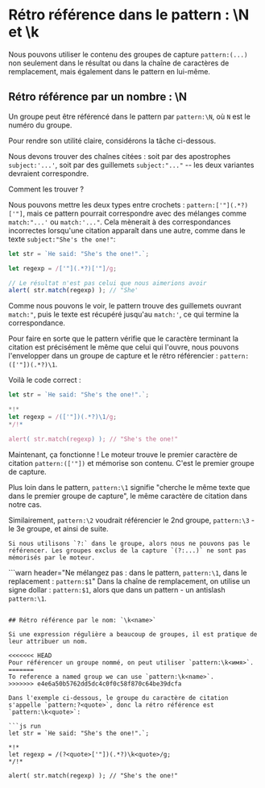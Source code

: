 # Rétro référence dans le pattern : \N et \k<name>

Nous pouvons utiliser le contenu des groupes de capture `pattern:(...)` non seulement dans le résultat ou dans la chaîne de caractères de remplacement, mais également dans le pattern en lui-même.

## Rétro référence par un nombre : \N

Un groupe peut être référencé dans le pattern par `pattern:\N`, où `N` est le numéro du groupe.

Pour rendre son utilité claire, considérons la tâche ci-dessous.

Nous devons trouver des chaînes citées : soit par des apostrophes `subject:'...'`, soit par des guillemets `subject:"..."` -- les deux variantes devraient correspondre.

Comment les trouver ?

Nous pouvons mettre les deux types entre crochets : `pattern:['"](.*?)['"]`, mais ce pattern pourrait correspondre avec des mélanges comme `match:"...'` ou `match:'..."`. Cela mènerait à des correspondances incorrectes lorsqu'une citation apparaît dans une autre, comme dans le texte `subject:"She's the one!"`:

```js run
let str = `He said: "She's the one!".`;

let regexp = /['"](.*?)['"]/g;

// Le résultat n'est pas celui que nous aimerions avoir
alert( str.match(regexp) ); // "She'
```

Comme nous pouvons le voir, le pattern trouve des guillemets ouvrant `match:"`, puis le texte est récupéré jusqu'au `match:'`, ce qui termine la correspondance.

Pour faire en sorte que le pattern vérifie que le caractère terminant la citation est précisément le même que celui qui l'ouvre, nous pouvons l'envelopper dans un groupe de capture et le rétro référencier : `pattern:(['"])(.*?)\1`.

Voilà le code correct :

```js run
let str = `He said: "She's the one!".`;

*!*
let regexp = /(['"])(.*?)\1/g;
*/!*

alert( str.match(regexp) ); // "She's the one!"
```

Maintenant, ça fonctionne ! Le moteur trouve le premier caractère de citation `pattern:(['"])` et mémorise son contenu. C'est le premier groupe de capture.

Plus loin dans le pattern, `pattern:\1` signifie "cherche le même texte que dans le premier groupe de capture", le même caractère de citation dans notre cas.

Similairement, `pattern:\2` voudrait référencier le 2nd groupe, `pattern:\3` - le 3e groupe, et ainsi de suite.

```smart
Si nous utilisons `?:` dans le groupe, alors nous ne pouvons pas le référencer. Les groupes exclus de la capture `(?:...)` ne sont pas mémorisés par le moteur.
```

```warn header="Ne mélangez pas : dans le pattern, `pattern:\1`, dans le replacement : `pattern:$1`"
Dans la chaîne de remplacement, on utilise un signe dollar : `pattern:$1`, alors que dans un pattern - un antislash `pattern:\1`.
```

## Rétro référence par le nom: `\k<name>`

Si une expression régulière a beaucoup de groupes, il est pratique de leur attribuer un nom.

<<<<<<< HEAD
Pour référencer un groupe nommé, on peut utiliser `pattern:\k<имя>`.
=======
To reference a named group we can use `pattern:\k<name>`.
>>>>>>> e4e6a50b5762dd5dc4c0f0c58f870c64be39dcfa

Dans l'exemple ci-dessous, le groupe du caractère de citation s'appelle `pattern:?<quote>`, donc la rétro référence est `pattern:\k<quote>`:

```js run
let str = `He said: "She's the one!".`;

*!*
let regexp = /(?<quote>['"])(.*?)\k<quote>/g;
*/!*

alert( str.match(regexp) ); // "She's the one!"
```

